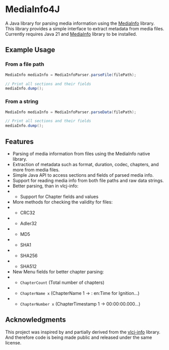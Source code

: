 # MediaInfo4J
A Java library for parsing media information using the [MediaInfo](https://mediaarea.net/en/MediaInfo) library.  
This library provides a simple interface to extract metadata from media files.  
Currently requires Java 21 and [MediaInfo](https://mediaarea.net/en/MediaInfo) library to be installed.

## Example Usage
### From a file path
```java
MediaInfo mediaInfo = MediaInfoParser.parseFile(filePath);

// Print all sections and their fields
mediaInfo.dump();
```

### From a string
```java
MediaInfo mediaInfo = MediaInfoParser.parseData(filePath);

// Print all sections and their fields
mediaInfo.dump();
```

## Features
- Parsing of media information from files using the MediaInfo native library.
- Extraction of metadata such as format, duration, codec, chapters, and more from media files.
- Simple Java API to access sections and fields of parsed media info.
- Support for reading media info from both file paths and raw data strings.
- Better parsing, than in vlcj-info:
- - Support for Chapter fields and values
- More methods for checking the validity for files:
- - CRC32
- - Adler32
- - MD5
- - SHA1
- - SHA256
- - SHA512
- New Menu fields for better chapter parsing:
- - `ChapterCount` (Total number of chapters)
- - `ChapterName x` (ChapterName 1 -> : en:Time for Ignition...)
- - `ChapterNumber x` (ChapterTimestamp 1 -> 00:00:00.000...)

## Acknowledgments
This project was inspired by and partially derived from the [vlcj-info](https://github.com/caprica/vlcj-info) library.  
And therefore code is being made public and released under the same license.
